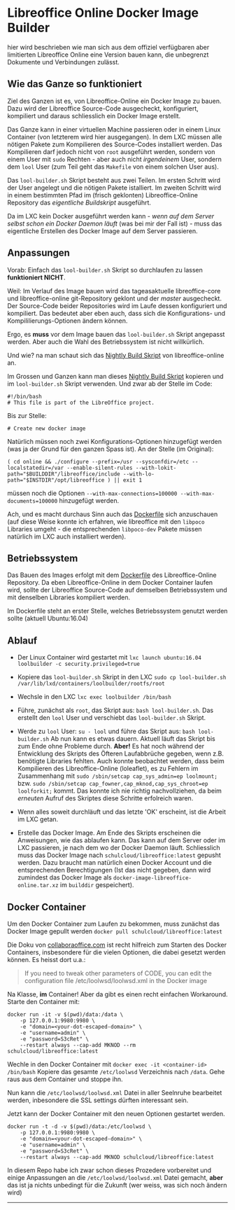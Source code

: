 # Libreoffice Online Docker Image Builder

hier wird beschrieben wie man sich aus dem offiziel verfügbaren aber limitierten Libreoffice Online eine Version bauen kann, die unbegrenzt Dokumente und Verbindungen zulässt.

## Wie das Ganze so funktioniert

Ziel des Ganzen ist es, von Libreoffice-Online ein Docker Image zu bauen. Dazu wird der Libreoffice Source-Code ausgecheckt, konfiguriert, kompiliert und daraus schliesslich ein Docker Image erstellt.

Das Ganze kann in einer virtuellen Machine passieren oder in einem Linux Container (von letzterem wird hier ausgegangen). In dem LXC müssen alle nötigen Pakete zum Kompilieren des Source-Codes installiert werden. Das Kompilieren darf jedoch nicht von `root` ausgeführt werden, sondern von einem User mit `sudo` Rechten - aber auch nicht _irgendeinem_ User, sondern dem `lool` User (zum Teil geht das `Makefile` von einem solchen User aus).

Das `lool-builder.sh` Skript besteht aus zwei Teilen. Im ersten Schritt wird der User angelegt und die nötigen Pakete istalliert. Im zweiten Schritt wird in einem bestimmten Pfad im (frisch geklonten) Libreoffice-Online Repository das _eigentliche Buildskript_ ausgeführt.

Da im LXC kein Docker ausgeführt werden kann - _wenn auf dem Server selbst schon ein Docker Daemon läuft_ (was bei mir der Fall ist) - muss das eigentliche Erstellen des Docker Image auf dem Server passieren.

## Anpassungen
Vorab: Einfach das `lool-builder.sh` Skript so durchlaufen zu lassen __funktioniert NICHT__.

Weil: Im Verlauf des Image bauen wird das tageasaktuelle libreoffice-core und libreoffice-online git-Repository geklont und der _master_ ausgecheckt. Der Source-Code beider Repositories wird im Laufe dessen konfiguriert und kompiliert. Das bedeutet aber eben auch, dass sich die Konfigurations- und Kompililierungs-Optionen ändern können.

Ergo, es __muss__ vor dem Image bauen das `lool-builder.sh` Skript angepasst werden. Aber auch die Wahl des Betriebssystem ist nicht willkürlich.

Und wie? na man schaut sich das [Nightly Build Skript] von libreoffice-online an.

Im Grossen und Ganzen kann man dieses [Nightly Build Skript] kopieren und im `lool-builder.sh` Skript verwenden. Und zwar ab der Stelle im Code: 
```
#!/bin/bash
# This file is part of the LibreOffice project.
```
Bis zur Stelle:
```
# Create new docker image
```
Natürlich müssen noch zwei Konfigurations-Optionen hinzugefügt werden (was ja der Grund für den ganzen Spass ist). An der Stelle (im Original):
```
( cd online && ./configure --prefix=/usr --sysconfdir=/etc --localstatedir=/var --enable-silent-rules --with-lokit-path="$BUILDDIR"/libreoffice/include --with-lo-path="$INSTDIR"/opt/libreoffice ) || exit 1
```
müssen noch die Optionen `--with-max-connections=100000 --with-max-documents=100000` hinzugefügt werden.

Ach, und es macht durchaus Sinn auch das [Dockerfile] sich anzuschauen (auf diese Weise konnte ich erfahren, wie libreoffice mit den `libpoco` Libraries umgeht - die entsprechenden `libpoco-dev` Pakete müssen natürlich im LXC auch installiert werden).

## Betriebssystem

Das Bauen des Images erfolgt mit dem [Dockerfile] des Libreoffice-Online Repository. 
Da eben Libreoffice-Online in dem Docker Container laufen wird, sollte der Libreoffice Source-Code auf demselben Betriebssystem und mit denselben Libraries kompiliert werden.

Im Dockerfile steht an erster Stelle, welches Betriebssystem genutzt werden sollte (aktuell Ubuntu:16.04)

## Ablauf

- Der Linux Container wird gestartet mit `lxc launch ubuntu:16.04 loolbuilder -c security.privileged=true`

- Kopiere das `lool-builder.sh` Skript in den LXC `sudo cp lool-builder.sh /var/lib/lxd/containers/loolbuilder/rootfs/root`

- Wechsle in den LXC `lxc exec loolbuilder /bin/bash`

- Führe, zunächst als `root`, das Skript aus: `bash lool-builder.sh`.
  Das erstellt den `lool` User und verschiebt das `lool-builder.sh` Skript.

- Werde zu `lool` User: `su - lool` und führe das Skript aus: `bash lool-builder.sh`
  Ab nun kann es etwas dauern. Aktuell läuft das Skript bis zum Ende ohne Probleme durch. __Aber!__ Es hat noch während der Entwicklung des Skripts des Öfteren Laufabbrüche gegeben, wenn z.B. benötigte Libraries fehlten. Auch konnte beobachtet werden, dass beim Kompilieren des Libreoffice-Online (loleaflet), es zu Fehlern im Zusammenhang mit `sudo /sbin/setcap cap_sys_admin=ep loolmount;` bzw. `sudo /sbin/setcap cap_fowner,cap_mknod,cap_sys_chroot=ep loolforkit;` kommt. Das konnte ich nie richtig nachvollziehen, da beim _erneuten_ Aufruf des Skriptes diese Schritte erfolreich waren.

- Wenn alles soweit durchläuft und das letzte 'OK' erscheint, ist die Arbeit im LXC getan.

- Erstelle das Docker Image. Am Ende des Skripts erscheinen die Anweisungen, wie das ablaufen kann. 
  Das kann auf dem Server oder im LXC passieren, je nach dem wo der Docker Daemon läuft. Schliesslich muss das Docker Image nach `schulcloud/libreoffice:latest` gepusht werden. Dazu braucht man natürlich einen Docker Account und die entsprechenden Berechtigungen (Ist das nicht gegeben, dann wird zumindest das Docker Image als `docker-image-libreoffice-online.tar.xz` im `builddir` gespeichert).

## Docker Container

Um den Docker Container zum Laufen zu bekommen, muss zunächst das Docker Image gepullt werden `docker pull schulcloud/libreoffice:latest`

Die Doku von [collaboraoffice.com] ist recht hilfreich zum Starten des Docker Containers, insbesondere für die vielen Optionen, die dabei gesetzt werden können. Es heisst dort u.a.:

> If you need to tweak other parameters of CODE, you can edit the configuration file /etc/loolwsd/loolwsd.xml in the Docker image

Na Klasse, __im__ Container! Aber da gibt es einen recht einfachen Workaround. Starte den Container mit: 
```
docker run -it -v $(pwd)/data:/data \
    -p 127.0.0.1:9980:9980 \
    -e "domain=<your-dot-escaped-domain>" \
    -e "username=admin" \
    -e "password=S3cRet" \
    --restart always --cap-add MKNOD --rm schulcloud/libreoffice:latest
```
Wechle in den Docker Container mit `docker exec -it <container-id> /bin/bash`
Kopiere das gesamte `/etc/loolwsd` Verzeichnis nach `/data`. Gehe raus aus dem Container und stoppe ihn.

Nun kann die `/etc/loolwsd/loolwsd.xml` Datei in aller Seelnruhe bearbeitet werden, inbesondere
die SSL settings dürften interessant sein.

Jetzt kann der Docker Container mit den neuen Optionen gestartet werden.
```
docker run -t -d -v $(pwd)/data:/etc/loolwsd \
    -p 127.0.0.1:9980:9980 \
    -e "domain=<your-dot-escaped-domain>" \
    -e "username=admin" \
    -e "password=S3cRet" \
    --restart always --cap-add MKNOD schulcloud/libreoffice:latest
```
In diesem Repo habe ich zwar schon dieses Prozedere vorbereitet und einige Anpassungen an die `/etc/loolwsd/loolwsd.xml` Datei gemacht, __aber__ das ist ja nichts unbedingt für die Zukunft (wer weiss, was sich noch ändern wird)

---
[Nightly Build Skript]: https://github.com/LibreOffice/online/blob/master/docker/l10n-docker-nightly.sh

[Dockerfile]: https://github.com/LibreOffice/online/blob/master/docker/Dockerfile

[collaboraoffice.com]: https://www.collaboraoffice.com/code/
